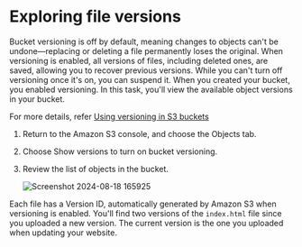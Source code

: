 # Exploring file versions
Bucket versioning is off by default, meaning changes to objects can't be undone—replacing or deleting a file permanently loses the original. When versioning is enabled, all versions of files, including deleted ones, are saved, allowing you to recover previous versions. While you can't turn off versioning once it's on, you can suspend it. When you created your bucket, you enabled versioning. In this task, you'll view the available object versions in your bucket. 

For more details, refer [Using versioning in S3 buckets](https://docs.aws.amazon.com/AmazonS3/latest/userguide/Versioning.html)

1. Return to the Amazon S3 console, and choose the Objects tab.
2. Choose  Show versions to turn on bucket versioning.
3. Review the list of objects in the bucket.

   ![Screenshot 2024-08-18 165925](https://github.com/user-attachments/assets/26cf4e56-1404-4204-9a00-26cb035776a6)

Each file has a Version ID, automatically generated by Amazon S3 when versioning is enabled. You'll find two versions of the `index.html` file since you uploaded a new version. The current version is the one you uploaded when updating your website.   


